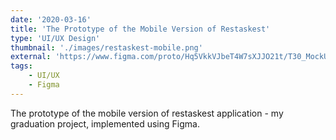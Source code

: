 ```yaml
---
date: '2020-03-16'
title: 'The Prototype of the Mobile Version of Restaskest'
type: 'UI/UX Design'
thumbnail: './images/restaskest-mobile.png'
external: 'https://www.figma.com/proto/Hq5VkkVJbeT4W7sXJJO21t/T30_MockUp_MobileVersion?node-id=1%3A11&scaling=scale-down'
tags:
    - UI/UX
    - Figma
---
```


The prototype of the mobile version of restaskest application - my graduation project, implemented using Figma.